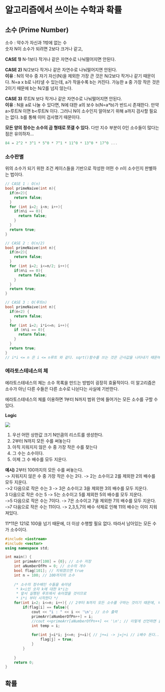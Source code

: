 # 알고리즘에서 쓰이는 수학과 확률



## 소수 (Prime Number)

소수 : 약수가 자신과 1밖에 없는 수<br>숫자 N이 소수가 되려면 2보다 크거나 같고,

**CASE 1)** N-1보다 작거나 같은 자연수로 나눠떨어지면 안된다.

**CASE 2)** N/2보다 작거나 같은 자연수로 나눠떨어지면 안된다.<br>**이유** : N의 약수 중 자기 자신(N)을 제외한 가장 큰 것은 N/2보다 작거나 같기 때문이다. N=a x b로 나타낼 수 있는데, a가 작을수록 b는 커진다. 가능한 a 중 가장 작은 것은 2이기 때문에 b는 N/2를 넘지 않는다.

**CASE 3)**  루트N 보다 작거나 같은 자연수로 나눠떨어지면 안된다.<br>**이유** : N을 a로 나눌 수 있다면, N에 대한 a의 보수 b(N=a*b)가 반드시 존재한다. 만약 a>루트N 이면 b<루트N 이다. 그러니 N이 소수인지 알아보기 위해 a까지 검사할 필요는 없다. b를 통해 이미 검사했기 때문이다.  





**모든 양의 정수는 소수의 곱 형태로 쪼갤 수 있다.** 다만 지수 부분이 0인 소수들이 많다는 점은 유의하자...

```c++
84 = 2^2 * 3^1 * 5^0 * 7^1 * 11^0 * 13^0 * 17^0 ...
```



### 소수판별

위의 소수가 되기 위한 조건 케이스들을 기반으로 작성한 어떤 수 n이 소수인지 판별하는 법이다.

````c++
// CASE 1 : O(n)
bool primeNaive(int n){
  if(n<2){
    return false;
  }
  for (int i=2; i<n; i++){
    if(n%i == 0){
      return false;
    }
  }
  return true;
}

// CASE 2 : O(n/2)
bool primeNaive(int n){
  if(n<2){
    return false;
  }
  for (int i=2; i<=n/2; i++){
    if(n%i == 0){
      return false;
    }
  }
  return true;
}

// CASE 3 : O(루트n)
bool primeNaive(int n){
  if(n<2) {
    return false;
  }
  for (int i=2; i*i<=n; i++){ 
    if (n%i == 0){
      return false;
    }
  }
  return true;
}
// i*i <= n 은 i <= n루트 와 같다. sqrt()함수를 쓰는 것은 근사값을 나타내기 때문에 이렇게 써주는 것이 좋다고 합니다.
````



### 에라토스테네스의 체

에라토스테네스의 체는 소수 목록을 만드는 방법이 굉장히 효율적이다. 이 알고리즘은 소수가 아닌 다른 수들은 다른 소수로 나뉜다는 사실에 기반한다.

에라토스테네스의 체를 이용하면 1부터 N까지 범위 안에 들어가는 모든 소수를 구할 수 있다.

**Logic**

![](https://upload.wikimedia.org/wikipedia/commons/b/b9/Sieve_of_Eratosthenes_animation.gif)

1. 우선 어떤 상한값 크기 N만큼의 리스트를 생성한다.
2. 2부터 N까지 모든 수를 써놓는다
3. 아직 지워지지 않은 수 중 가장 작은 수를 찾는다
4. 그 수는 소수이다.
5. 이제 그 수 배수를 모두 지운다.

**예시)** 2부터 100까지의 모든 수를 써놓는다.<br>-> 지워지지 않은 수 중 가장 작은 수는 2다. -> 2는 소수이고 2를 제외한 2의 배수를 모두 지운다.<br>->2 다음으로 작은 수는 3 -> 3은 소수이고 3을 제외한 3의 배수를 모두 지운다.<br>3 다음으로 작은 수는 5 -> 5는 소수이고 5를 제외한 5의 배수를 모두 지운다.<br>->5 다음으로 작은 수는 7이다. -> 7은 소수이고 7을 제외한 7의 배수를 모두 지운다.<br> ->7 다음으로 작은 수는 11이다. -> 2,3,5,7의 배수 삭제로 인해 11의 배수는 이미 지워져있다.

11*11은 121로 100을 넘기 때문에, 더 이상 수행할 필요 없다. 따라서 남아있는 모든 수가 소수이다.

```c++
#include <iostream>
#include <vector>
using namespace std;

int main() {
    int primeArr[100] = {0}; // 소수 저장    
    int aNumberOfPn = 0; // 소수의 개수
    bool flag[101]; // 지워졌으면 true
    int n = 100; // 100까지의 소수
    
    /* 소수의 정수배인 수들을 솎아냄
     * k<i인 숫자 k에 대한 k*i는
     * 앞서 실행된 루프에서 솎아졌을 것이므로
     * i*i 부터 시작한다 */
    for(int i=2; i<=n; i++){ // 2부터 N까지 모든 소수를 구하는 것이기 때문에, 바깥 for문 i를 n까지 돌린다.
        if(flag[i] == false){
            cout << "i : " << i << '\n'; // 소수 출력
            primeArr[aNumberOfPn++] = i;
            //cout <<primeArr[aNumberOfPn++] << '\n'; // 이렇게 선언하면 출력값 이상해짐...왜?????
            int temp = i;
            
            for(int j=i*i; j<=n; j+=i){ // j+=i -> j=j+i // i배수 돈다..
                flag[j] = true;
            }
        }
        
    }
    return 0;
}

```



## 확률

